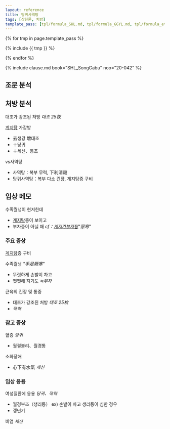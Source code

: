 ```yaml
---
layout: reference
title: 당귀사역탕
tags: [상한론, 처방]
template_pass: [tpl/formula_SHL.md, tpl/formula_GGYL.md, tpl/formula_etc.md]
---
```



{% for tmp in page.template_pass %}

{% include {{ tmp }} %}

{% endfor %}

{% include clause.md book="SHL_SongGabu" noo="20-042" %}

## 조문 분석

## 처방 분석

대조가 강조된 처방 _대조 25枚_

[계지탕]({{site.formulaurl}}/계지탕) 가감방
* 去생강 增대조
* ＋당귀
* ＋세신、통초

vs사역탕
* 사역탕：복부 무력, 下利淸穀
* 당귀사역탕：복부 다소 긴장, 계지탕증 구비

## 임상 메모

수족궐냉이 현저한데
* [계지탕]({{site.formulaurl}}/계지탕)증이 보이고
* 부자증이 아닐 때 _cf：[계지가부자탕]({{site.formulaurl}}/계지가부자탕)"惡寒"_

### 주요 증상

[계지탕]({{site.formulaurl}}/계지탕)증 구비

수족궐냉 _"手足厥寒"_
* 뚜렷하게 손발이 차고
* 뻣뻣해 지기도 _≒부자_

근육의 긴장 및 통증
* 대조가 강조된 처방 _대조 25枚_
* _작약_

### 참고 증상

혈증 _당귀_
* 월결불리、월경통

소화장애
* 心下有水氣 _세신_

### 임상 응용

여성질환에 응용 _당귀、작약_
* 월경부조（생리통） ex) 손발이 차고 생리통이 심한 경우
* 갱년기

비염 _세신_
